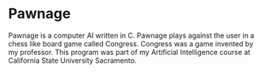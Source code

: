 # Pawnage
Pawnage is a computer AI written in C. Pawnage plays against the user in a chess like board game called Congress. Congress was a game invented by my professor. This program was part of my Artificial Intelligence course at California State University Sacramento.

